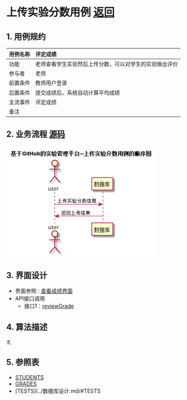 # 上传实验分数用例 [返回](../README.md)
## 1. 用例规约

|用例名称|评定成绩|
|-------|:-------------|
|功能|老师查看学生实验然后上传分数，可以对学生的实验做出评价|
|参与者|老师|
|前置条件|教师用户登录|
|后置条件| 提交成绩后，系统自动计算平均成绩|
|主流事件| 评定成绩|
|备注| |

## 2. 业务流程 [源码](../src/上传实验分数.puml)
![sequence1](../images/上传实验分数.png) 

## 3. 界面设计
- 界面参照 : [查看成绩界面](../ui/reviewgrade.html)
- API接口调用
    - 接口1：[reviewGrade](../impl/上传实验分数接口.md)

## 4. 算法描述
    无

## 5. 参照表

- [STUDENTS](../数据库设计.md/#STUDENTS)
- [GRADES](../数据库设计.md/#GRADES)
- [TESTS](../数据库设计.md/#TESTS